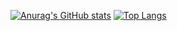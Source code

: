 

[![Anurag's GitHub stats](https://github-readme-stats.vercel.app/api?username=PlagDoctor&show_icons=true&theme=dracula)](https://github.com/anuraghazra/github-readme-stats)
[![Top Langs](https://github-readme-stats.vercel.app/api/top-langs/?username=PlagDoctor&layout=compact)](https://github.com/anuraghazra/github-readme-stats)
